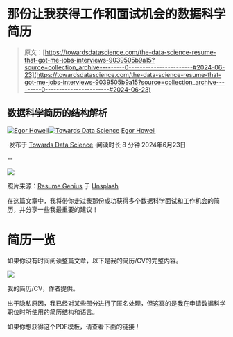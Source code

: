 # 那份让我获得工作和面试机会的数据科学简历

> 原文：[https://towardsdatascience.com/the-data-science-resume-that-got-me-jobs-interviews-9039505b9a15?source=collection_archive---------0-----------------------#2024-06-23](https://towardsdatascience.com/the-data-science-resume-that-got-me-jobs-interviews-9039505b9a15?source=collection_archive---------0-----------------------#2024-06-23)

## 数据科学简历的结构解析

[](https://medium.com/@egorhowell?source=post_page---byline--9039505b9a15--------------------------------)[![Egor Howell](../Images/1f796e828f1625440467d01dcc3e40cd.png)](https://medium.com/@egorhowell?source=post_page---byline--9039505b9a15--------------------------------)[](https://towardsdatascience.com/?source=post_page---byline--9039505b9a15--------------------------------)[![Towards Data Science](../Images/a6ff2676ffcc0c7aad8aaf1d79379785.png)](https://towardsdatascience.com/?source=post_page---byline--9039505b9a15--------------------------------) [Egor Howell](https://medium.com/@egorhowell?source=post_page---byline--9039505b9a15--------------------------------)

·发布于 [Towards Data Science](https://towardsdatascience.com/?source=post_page---byline--9039505b9a15--------------------------------) ·阅读时长 8 分钟·2024年6月23日

--

![](../Images/0b2a2e12d3a69ea0e4efef09b38f07a2.png)

照片来源：[Resume Genius](https://unsplash.com/@resumegenius?utm_source=medium&utm_medium=referral) 于 [Unsplash](https://unsplash.com/?utm_source=medium&utm_medium=referral)

在这篇文章中，我将带你走过我那份成功获得多个数据科学面试和工作机会的简历，并分享一些我最重要的建议！

# 简历一览

如果你没有时间阅读整篇文章，以下是我的简历/CV的完整内容。

![](../Images/02e2aa9028c121e6ba63bb4647a7722e.png)

我的简历/CV，作者提供。

出于隐私原因，我已经对某些部分进行了匿名处理，但这真的是我在申请数据科学职位时所使用的简历结构和语言。

如果你想获得这个PDF模板，请查看下面的链接！
